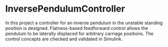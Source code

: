 # InversePendulumController
In this project a controller for an inverse pendulum in the unstable standing position is designed. Flatness-based feedforward control allows the pendulum to be laterally displaced for arbitrary carriage positions. The control concepts are checked and validated in Simulink.
